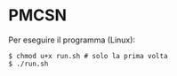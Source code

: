 # PMCSN
Per eseguire il programma (Linux):

```console
$ chmod u+x run.sh # solo la prima volta
$ ./run.sh
```

